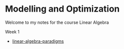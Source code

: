 # Modelling and Optimization

Welcome to my notes for the course Linear Algebra

Week 1

- [linear-algebra-paradigms](linear-algebra-paradigms)
